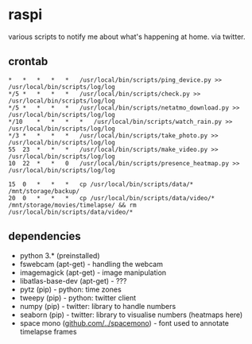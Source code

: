 # raspi

various scripts to notify me about what's happening at home. via twitter.

## crontab

```
*	*	*	*	*	/usr/local/bin/scripts/ping_device.py >> /usr/local/bin/scripts/log/log
*/5	*	*	*	*	/usr/local/bin/scripts/check.py >> /usr/local/bin/scripts/log/log
*/5	*	*	*	*	/usr/local/bin/scripts/netatmo_download.py >> /usr/local/bin/scripts/log/log
*/10	*	*	*	*	/usr/local/bin/scripts/watch_rain.py >> /usr/local/bin/scripts/log/log
*/3	*	*	*	*	/usr/local/bin/scripts/take_photo.py >> /usr/local/bin/scripts/log/log
55	23	*	*	*	/usr/local/bin/scripts/make_video.py >> /usr/local/bin/scripts/log/log
10	22	*	*	0	/usr/local/bin/scripts/presence_heatmap.py >> /usr/local/bin/scripts/log/log

15	0	*	*	*	cp /usr/local/bin/scripts/data/* /mnt/storage/backup/
20	0	*	*	*	cp /usr/local/bin/scripts/data/video/* /mnt/storage/movies/timelapse/ && rm /usr/local/bin/scripts/data/video/*
```

## dependencies

* python 3.* (preinstalled)
* fswebcam (apt-get) - handling the webcam
* imagemagick (apt-get) - image manipulation
* libatlas-base-dev (apt-get) - ???
* pytz (pip) - python: time zones
* tweepy (pip) - python: twitter client
* numpy (pip) - twitter: library to handle numbers
* seaborn (pip) - twitter: library to visualise numbers (heatmaps here)
* space mono ([github.com/../spacemono](https://github.com/googlefonts/spacemono)) - font used to annotate timelapse frames
